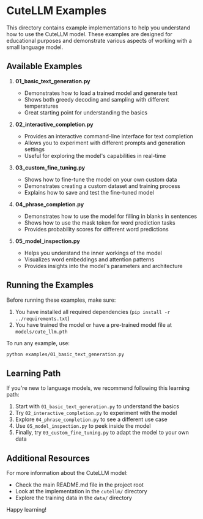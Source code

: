 # CuteLLM Examples

This directory contains example implementations to help you understand how to use the CuteLLM model. These examples are designed for educational purposes and demonstrate various aspects of working with a small language model.

## Available Examples

1. **01_basic_text_generation.py**
   - Demonstrates how to load a trained model and generate text
   - Shows both greedy decoding and sampling with different temperatures
   - Great starting point for understanding the basics

2. **02_interactive_completion.py**
   - Provides an interactive command-line interface for text completion
   - Allows you to experiment with different prompts and generation settings
   - Useful for exploring the model's capabilities in real-time

3. **03_custom_fine_tuning.py**
   - Shows how to fine-tune the model on your own custom data
   - Demonstrates creating a custom dataset and training process
   - Explains how to save and test the fine-tuned model

4. **04_phrase_completion.py**
   - Demonstrates how to use the model for filling in blanks in sentences
   - Shows how to use the mask token for word prediction tasks
   - Provides probability scores for different word predictions

5. **05_model_inspection.py**
   - Helps you understand the inner workings of the model
   - Visualizes word embeddings and attention patterns
   - Provides insights into the model's parameters and architecture

## Running the Examples

Before running these examples, make sure:

1. You have installed all required dependencies (`pip install -r ../requirements.txt`)
2. You have trained the model or have a pre-trained model file at `models/cute_llm.pth`

To run any example, use:

```bash
python examples/01_basic_text_generation.py
```

## Learning Path

If you're new to language models, we recommend following this learning path:

1. Start with `01_basic_text_generation.py` to understand the basics
2. Try `02_interactive_completion.py` to experiment with the model
3. Explore `04_phrase_completion.py` to see a different use case
4. Use `05_model_inspection.py` to peek inside the model
5. Finally, try `03_custom_fine_tuning.py` to adapt the model to your own data

## Additional Resources

For more information about the CuteLLM model:
- Check the main README.md file in the project root
- Look at the implementation in the `cutellm/` directory
- Explore the training data in the `data/` directory

Happy learning!
